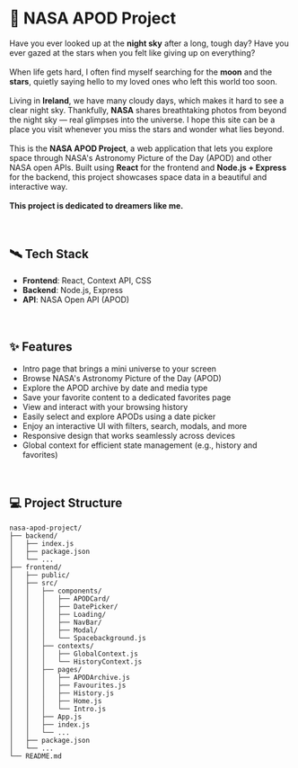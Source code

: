 # 🚀 NASA APOD Project
Have you ever looked up at the **night sky** after a long, tough day? Have you ever gazed at the stars when you felt like giving up on everything?
<br /><br />
When life gets hard, I often find myself searching for the **moon** and the **stars**, quietly saying hello to my loved ones who left this world too soon. 
<br /><br />
Living in **Ireland**, we have many cloudy days, which makes it hard to see a clear night sky. Thankfully, **NASA** shares breathtaking photos from beyond the night sky — real glimpses into the universe. I hope this site can be a place you visit whenever you miss the stars and wonder what lies beyond.
<br /><br />
This is the **NASA APOD Project**, a web application that lets you explore space through NASA's Astronomy Picture of the Day (APOD) and other NASA open APIs. Built using **React** for the frontend and **Node.js + Express** for the backend, this project showcases space data in a beautiful and interactive way.
<br /><br />
**This project is dedicated to dreamers like me.**
<br /><br /><br />


## 🛰️ Tech Stack
- **Frontend**: React, Context API, CSS
- **Backend**: Node.js, Express
- **API**: NASA Open API (APOD)
<br /><br /><br />


## ✨ Features
- Intro page that brings a mini universe to your screen
- Browse NASA's Astronomy Picture of the Day (APOD)
- Explore the APOD archive by date and media type
- Save your favorite content to a dedicated favorites page
- View and interact with your browsing history
- Easily select and explore APODs using a date picker
- Enjoy an interactive UI with filters, search, modals, and more
- Responsive design that works seamlessly across devices
- Global context for efficient state management (e.g., history and favorites)
<br /><br /><br />


## 💻 Project Structure

```plaintext
nasa-apod-project/
├── backend/
│   ├── index.js
│   ├── package.json
│   └── ...
├── frontend/
│   ├── public/
│   ├── src/
│   │   ├── components/
│   │   │   ├── APODCard/
│   │   │   ├── DatePicker/
│   │   │   ├── Loading/
│   │   │   ├── NavBar/
│   │   │   ├── Modal/
│   │   │   └── Spacebackground.js
│   │   ├── contexts/
│   │   │   ├── GlobalContext.js
│   │   │   └── HistoryContext.js
│   │   ├── pages/
│   │   │   ├── APODArchive.js
│   │   │   ├── Favourites.js
│   │   │   ├── History.js
│   │   │   ├── Home.js
│   │   │   └── Intro.js
│   │   ├── App.js
│   │   ├── index.js
│   │   └── ...
│   ├── package.json
│   └── ...
└── README.md
```




